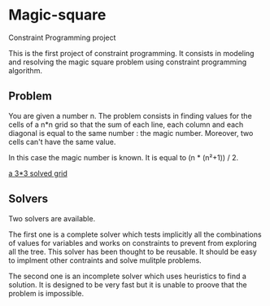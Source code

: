 # Magic-square
Constraint Programming project

This is the first project of constraint programming.
It consists in modeling and resolving the magic square problem using constraint programming algorithm.

## Problem

You are given a number n. The problem consists in finding values for the cells of a n*n grid so that the sum of each line, each column and each diagonal is equal to the same number : the magic number. Moreover, two cells can't have the same value.

In this case the magic number is known. It is equal to (n * (n²+1)) / 2.

[a 3*3 solved grid](https://upload.wikimedia.org/wikipedia/commons/e/e4/Magicsquareexample.svg)

## Solvers

Two solvers are available.

The first one is a complete solver which tests implicitly all the combinations of values for variables and works on constraints to prevent from exploring all the tree.
This solver has been thought to be reusable. It should be easy to implment other contraints and solve mulitple problems.

The second one is an incomplete solver which uses heuristics to find a solution. It is designed to be very fast but it is unable to proove that the problem is impossible.
